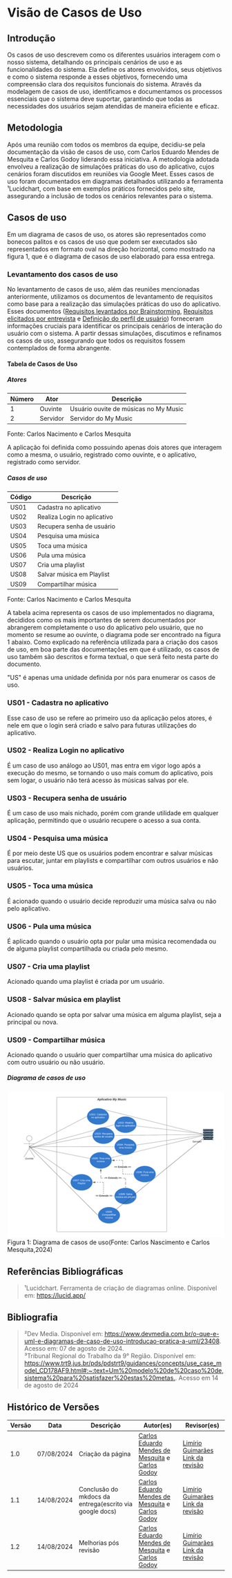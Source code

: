 # Visão de Casos de Uso

## Introdução

Os casos de uso descrevem como os diferentes usuários interagem com o nosso sistema, detalhando os principais cenários de uso e as funcionalidades do sistema. Ela define os atores envolvidos, seus objetivos e como o sistema responde a esses objetivos, fornecendo uma compreensão clara dos requisitos funcionais do sistema. Através da modelagem de casos de uso, identificamos e documentamos os processos essenciais que o sistema deve suportar, garantindo que todas as necessidades dos usuários sejam atendidas de maneira eficiente e eficaz.

## Metodologia

Após uma reunião com todos os membros da equipe, decidiu-se pela documentação da visão de casos de uso, com Carlos Eduardo Mendes de Mesquita e Carlos Godoy liderando essa iniciativa. A metodologia adotada envolveu a realização de simulações práticas do uso do aplicativo, cujos cenários foram discutidos em reuniões via Google Meet. Esses casos de uso foram documentados em diagramas detalhados utilizando a ferramenta ¹Lucidchart, com base em exemplos práticos fornecidos pelo site, assegurando a inclusão de todos os cenários relevantes para o sistema.

## Casos de uso

Em um diagrama de casos de uso, os atores são representados como bonecos palitos e os casos de uso que podem ser executados são representados em formato oval na direção horizontal, como mostrado na figura 1, que é o diagrama de casos de uso elaborado para essa entrega. 

### Levantamento dos casos de uso

No levantamento de casos de uso, além das reuniões mencionadas anteriormente, utilizamos os documentos de levantamento de requisitos como base para a realização das simulações práticas do uso do aplicativo. Esses documentos ([Requisitos levantados por Brainstorming](https://unbarqdsw2024-1.github.io/2024.1_G2_My_Music/Base/brainstorming/#resultados), [Requisitos elicitados por entrevista](https://unbarqdsw2024-1.github.io/2024.1_G2_My_Music/Base/entrevista/#requisitos-elicitados) e [Definição do perfil de usuário](https://unbarqdsw2024-1.github.io/2024.1_G2_My_Music/Base/questionario/#definicao-do-perfil-de-usuario)) forneceram informações cruciais para identificar os principais cenários de interação do usuário com o sistema. A partir dessas simulações, discutimos e refinamos os casos de uso, assegurando que todos os requisitos fossem contemplados de forma abrangente. 

#### Tabela de Casos de Uso

##### Atores

| Número | Ator | Descrição|
| --- | --- | --- |
| 1 | Ouvinte | Usuário ouvite de músicas no My Music |
| 2 | Servidor | Servidor do My Music |

Fonte: Carlos Nacimento e Carlos Mesquita

A aplicação foi definida como possuindo apenas dois atores que interagem como a mesma, o usuário, registrado como ouvinte, e o aplicativo, registrado como servidor. 


##### Casos de uso

| Código | Descrição |
| --- | --- |
| US01 | Cadastra no aplicativo |
| US02 | Realiza Login no aplicativo |
| US03 | Recupera senha de usuário |
| US04 | Pesquisa uma música |
| US05 | Toca uma música |
| US06 | Pula uma música |
| US07 | Cria uma playlist |
| US08 | Salvar música em Playlist |
| US09 | Compartilhar música |

Fonte: Carlos Nacimento e Carlos Mesquita

A tabela acima representa os casos de uso implementados no diagrama, decididos como os mais importantes de serem documentados por abrangerem completamente o uso do aplicativo pelo usuário, que no momento se resume ao ouvinte, o diagrama pode ser encontrado na figura 1 abaixo. 
Como explicado na referência utilizada para a criação dos casos de uso, em boa parte das documentações em que é utilizado, os casos de uso também são descritos e forma textual, o que será feito nesta parte do documento.

"US" é apenas uma unidade definida por nós para enumerar os casos de uso.

### US01 - Cadastra no aplicativo

Esse caso de uso se refere ao primeiro uso da aplicação pelos atores, é nele em que o login será criado e salvo para futuras utilizações do aplicativo.

### US02 - Realiza Login no aplicativo

É um caso de uso análogo ao US01, mas entra em vigor logo após a execução do mesmo, se tornando o uso mais comum do aplicativo, pois sem logar, o usuário não terá acesso às músicas salvas por ele.

### US03 - Recupera senha de usuário

É um caso de uso mais nichado, porém com grande utilidade em qualquer aplicação, permitindo que o usuário recupere o acesso a sua conta.

### US04 - Pesquisa uma música

É por meio deste US que os usuários podem encontrar e salvar músicas para escutar, juntar em playlists e compartilhar com outros usuários e não usuários.

### US05 - Toca uma música

É acionado quando o usuário decide reproduzir uma música salva ou não pelo aplicativo.

### US06 - Pula uma música 

É aplicado quando o usuário opta por pular uma música recomendada ou de alguma playlist compartilhada ou criada pelo mesmo.

### US07 - Cria uma playlist

Acionado quando uma playlist é criada por um usuário.

### US08 - Salvar música em playlist

Acionado quando se opta por salvar uma música em alguma playlist, seja a principal ou nova.

### US09 - Compartilhar música

Acionado quando o usuário quer compartilhar uma música do aplicativo com outro usuário ou não usuário.

##### Diagrama de casos de uso

![Diagrama de Casos de uso](../Assets/Diagrama-Casos-uso.png)
Figura 1: Diagrama de casos de uso(Fonte: Carlos Nascimento e Carlos Mesquita,2024)

## Referências Bibliográficas
> ¹Lucidchart. Ferramenta de criação de diagramas online. Disponível em: <https://lucid.app/>

## Bibliografia
> ²Dev Media. Disponível em: <https://www.devmedia.com.br/o-que-e-uml-e-diagramas-de-caso-de-uso-introducao-pratica-a-uml/23408>. Acesso em: 07 de agosto de 2024. <br>
> ³Tribunal Regional do Trabalho da 9° Região. Disponível em: <https://www.trt9.jus.br/pds/pdstrt9/guidances/concepts/use_case_model_CD178AF9.html#:~:text=Um%20modelo%20de%20caso%20de,sistema%20para%20satisfazer%20estas%20metas.>. Acesso em 14 de agosto de 2024

## Histórico de Versões

|    Versão    |    Data    | Descrição | Autor(es) | Revisor(es) |
| ------------ | ---------- | --------- | --------- | ----------- |
| 1.0          | 07/08/2024 | Criação da página | [Carlos Eduardo Mendes de Mesquita](https://github.com/CarlosEduardoMendesdeMesquita) e [Carlos Godoy](https://github.com/CDGodoy) | [Limírio Guimarães](https://github.com/LimirioGuimaraes) [Link da revisão](https://github.com/UnBArqDsw2024-1/2024.1_G2_My_Music/pull/118#pullrequestreview-2239411706) |
| 1.1          | 14/08/2024 | Conclusão do mkdocs da entrega(escrito via google docs) | [Carlos Eduardo Mendes de Mesquita](https://github.com/CarlosEduardoMendesdeMesquita) e [Carlos Godoy](https://github.com/CDGodoy) | [Limírio Guimarães](https://github.com/LimirioGuimaraes)  [Link da revisão](https://github.com/UnBArqDsw2024-1/2024.1_G2_My_Music/pull/118#pullrequestreview-2239411706)  |
| 1.2          | 14/08/2024 | Melhorias pós revisão | [Carlos Eduardo Mendes de Mesquita](https://github.com/CarlosEduardoMendesdeMesquita) e [Carlos Godoy](https://github.com/CDGodoy) |   [Limírio Guimarães](https://github.com/LimirioGuimaraes) [Link da revisão](https://github.com/UnBArqDsw2024-1/2024.1_G2_My_Music/pull/118#pullrequestreview-2239411706)  |
